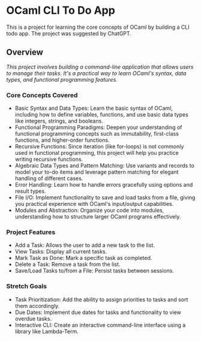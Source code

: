 # OCaml CLI To Do App

This is a project for learning the core concepts of OCaml by building a CLI todo app. The project was suggested by ChatGPT.

## Overview

_This project involves building a command-line application that allows users to manage their tasks. It's a practical way to learn OCaml's syntax, data types, and functional programming features._

### Core Concepts Covered

* Basic Syntax and Data Types: Learn the basic syntax of OCaml, including how to define variables, functions, and use basic data types like integers, strings, and booleans.
* Functional Programming Paradigms: Deepen your understanding of functional programming concepts such as immutability, first-class functions, and higher-order functions.
* Recursive Functions: Since iteration (like for-loops) is not commonly used in functional programming, this project will help you practice writing recursive functions.
* Algebraic Data Types and Pattern Matching: Use variants and records to model your to-do items and leverage pattern matching for elegant handling of different cases.
* Error Handling: Learn how to handle errors gracefully using options and result types.
* File I/O: Implement functionality to save and load tasks from a file, giving you practical experience with OCaml's input/output capabilities.
* Modules and Abstraction: Organize your code into modules, understanding how to structure larger OCaml programs effectively.

### Project Features

* Add a Task: Allows the user to add a new task to the list.
* View Tasks: Display all current tasks.
* Mark Task as Done: Mark a specific task as completed.
* Delete a Task: Remove a task from the list.
* Save/Load Tasks to/from a File: Persist tasks between sessions.

### Stretch Goals

* Task Prioritization: Add the ability to assign priorities to tasks and sort them accordingly.
* Due Dates: Implement due dates for tasks and functionality to view overdue tasks.
* Interactive CLI: Create an interactive command-line interface using a library like Lambda-Term.
